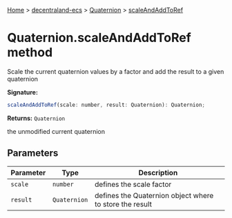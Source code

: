[Home](./index) &gt; [decentraland-ecs](./decentraland-ecs.md) &gt; [Quaternion](./decentraland-ecs.quaternion.md) &gt; [scaleAndAddToRef](./decentraland-ecs.quaternion.scaleandaddtoref.md)

# Quaternion.scaleAndAddToRef method

Scale the current quaternion values by a factor and add the result to a given quaternion

**Signature:**
```javascript
scaleAndAddToRef(scale: number, result: Quaternion): Quaternion;
```
**Returns:** `Quaternion`

the unmodified current quaternion

## Parameters

|  Parameter | Type | Description |
|  --- | --- | --- |
|  `scale` | `number` | defines the scale factor |
|  `result` | `Quaternion` | defines the Quaternion object where to store the result |

